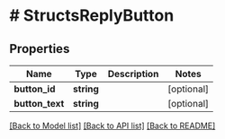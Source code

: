 # # StructsReplyButton

## Properties

Name | Type | Description | Notes
------------ | ------------- | ------------- | -------------
**button_id** | **string** |  | [optional]
**button_text** | **string** |  | [optional]

[[Back to Model list]](../../README.md#models) [[Back to API list]](../../README.md#endpoints) [[Back to README]](../../README.md)
